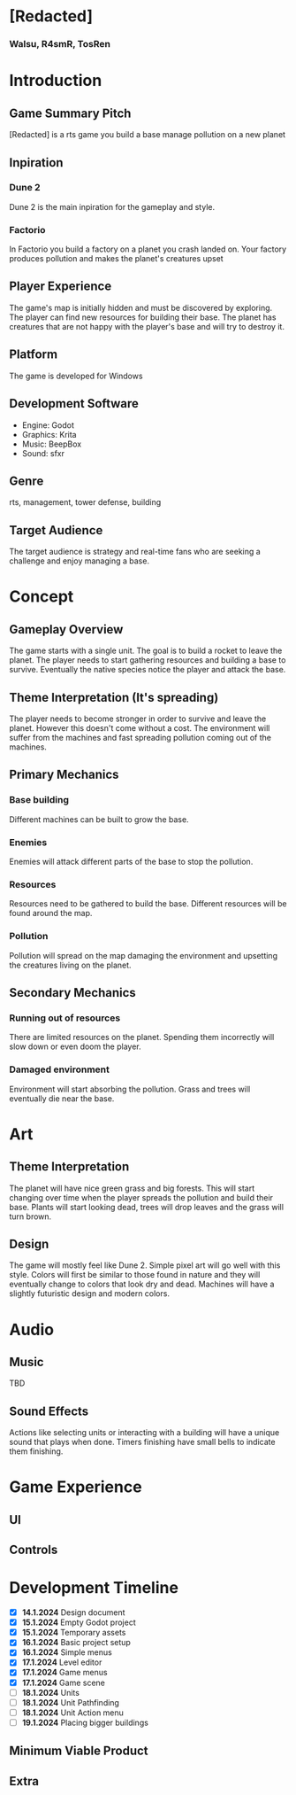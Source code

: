 # [Redacted]

### Walsu, R4smR, TosRen

# Introduction

## Game Summary Pitch

[Redacted] is a rts game you build a base manage pollution on a new planet

## Inpiration

### Dune 2

Dune 2 is the main inpiration for the gameplay and style.

### Factorio

In Factorio you build a factory on a planet you crash landed on. Your
factory produces pollution and makes the planet's creatures upset

## Player Experience

The game's map is initially hidden and must be discovered by exploring.
The player can find new resources for building their base. The planet has
creatures that are not happy with the player's base and will try to destroy it.

## Platform

The game is developed for Windows

## Development Software

- Engine: Godot
- Graphics: Krita
- Music: BeepBox
- Sound: sfxr

## Genre

rts, management, tower defense, building

## Target Audience

The target audience is strategy and real-time fans who are seeking a challenge
and enjoy managing a base.

# Concept

## Gameplay Overview

The game starts with a single unit. The goal is to build a rocket to leave the
planet. The player needs to start gathering resources and building a base to
survive. Eventually the native species notice the player and attack the base.

## Theme Interpretation (It's spreading)

The player needs to become stronger in order to survive and leave the planet.
However this doesn't come without a cost. The environment will suffer from the
machines and fast spreading pollution coming out of the machines.

## Primary Mechanics

### Base building

Different machines can be built to grow the base.

### Enemies

Enemies will attack different parts of the base to stop the pollution.

### Resources

Resources need to be gathered to build the base. Different resources will be
found around the map.

### Pollution

Pollution will spread on the map damaging the environment and upsetting
the creatures living on the planet.

## Secondary Mechanics

### Running out of resources

There are limited resources on the planet. Spending them incorrectly will slow
down or even doom the player.

### Damaged environment

Environment will start absorbing the pollution. Grass and trees will eventually
die near the base.

# Art

## Theme Interpretation

The planet will have nice green grass and big forests. This will start
changing over time when the player spreads the pollution and build their base.
Plants will start looking dead, trees will drop leaves and the grass will turn
brown.

## Design

The game will mostly feel like Dune 2. Simple pixel art will go well with
this style. Colors will first be similar to those found in nature and they will
eventually change to colors that look dry and dead. Machines will have
a slightly futuristic design and modern colors.

# Audio

## Music

TBD

## Sound Effects

Actions like selecting units or interacting with a building will have
a unique sound that plays when done. Timers finishing have small bells to
indicate them finishing.

# Game Experience

## UI

## Controls

# Development Timeline

- [x] **14.1.2024** Design document
- [x] **15.1.2024** Empty Godot project
- [x] **15.1.2024** Temporary assets
- [x] **16.1.2024** Basic project setup
- [x] **16.1.2024** Simple menus
- [x] **17.1.2024** Level editor
- [x] **17.1.2024** Game menus
- [x] **17.1.2024** Game scene
- [ ] **18.1.2024** Units
- [ ] **18.1.2024** Unit Pathfinding
- [ ] **18.1.2024** Unit Action menu
- [ ] **19.1.2024** Placing bigger buildings

## Minimum Viable Product

## Extra
